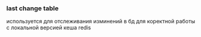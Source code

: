 ### last change table
используется для отслеживания изминений в бд
для коректной работы с локальной версией кеша redis
